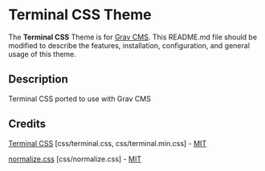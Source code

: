 # Terminal CSS Theme

The **Terminal CSS** Theme is for [Grav CMS](http://github.com/getgrav/grav).  This README.md file should be modified to describe the features, installation, configuration, and general usage of this theme.

## Description

Terminal CSS ported to use with Grav CMS

## Credits

[Terminal CSS](https://github.com/gioni06/terminal.css) [css/terminal.css, css/terminal.min.css] - [MIT](https://github.com/Gioni06/terminal.css/blob/master/LICENSE)

[normalize.css](https://github.com/necolas/normalize.css) [css/normalize.css] - [MIT](https://github.com/necolas/normalize.css/blob/master/LICENSE.md)